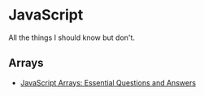 # JavaScript
All the things I should know but don't.

## Arrays
* [JavaScript Arrays: Essential Questions and Answers](https://dev.to/keshav_kumar/javascript-arrays-essential-questions-and-answers-5a5h)
